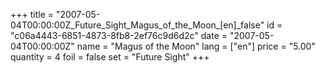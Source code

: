 +++
title = "2007-05-04T00:00:00Z_Future_Sight_Magus_of_the_Moon_[en]_false"
id = "c06a4443-6851-4873-8fb8-2ef76c9d6d2c"
date = "2007-05-04T00:00:00Z"
name = "Magus of the Moon"
lang = ["en"]
price = "5.00"
quantity = 4
foil = false
set = "Future Sight"
+++
